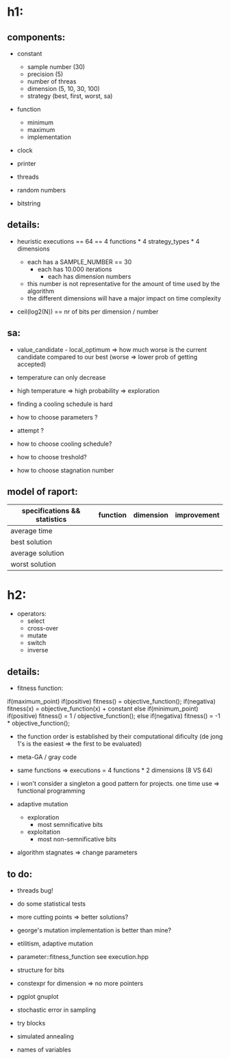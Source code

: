 # h1:
## components:

- constant
	- sample number (30)
	- precision (5)
	- number of threas
	- dimension (5, 10, 30, 100)
	- strategy (best, first, worst, sa)			

- function
	- minimum
	- maximum
	- implementation

- clock
- printer
- threads
- random numbers
- bitstring

## details:

- heuristic executions == 64 == 4 functions * 4 strategy_types * 4 dimensions
	- each has a SAMPLE_NUMBER == 30
		- each has 10.000 iterations
			- each has dimension numbers
	- this number is not representative for the amount of time used by the algorithm
	- the different dimensions will have a major impact on time complexity

- ceil(log2(N)) == nr of bits per dimension / number

## sa:

- value_candidate - local_optimum => how much worse is the current candidate compared to our best (worse => lower prob of getting accepted)
- temperature can only decrease
- high temperature => high probability => exploration 

- finding a cooling schedule is hard
- how to choose parameters ?
- attempt ?

- how to choose cooling schedule?
- how to choose treshold?
- how to choose stagnation number	

## model of raport:

|specifications && statistics|function|dimension|improvement|
|----------------------------|--------|---------|-----------|
|average time 		     |        |		|	    |
|best solution		     |	      |		|	    |
|average solution	     |	      |		|	    |
|worst solution		     |	      |		|	    |

# h2:

- operators:
	- select
	- cross-over
	- mutate
	- switch
	- inverse 

## details:

- fitness function:

if(maximum_point)
	if(positive)
		fitness() = objective_function();
	if(negativa)
		fitness(x) = objective_function(x) + constant
else if(minimum_point)
	if(positive)
		fitness() = 1 / objective_function();
	else if(negativa)
		fitness() = -1 * objective_function();

- the function order is established by their computational dificulty (de jong 1's is the easiest => the first to be evaluated)
- meta-GA / gray code
- same functions => executions = 4 functions * 2 dimensions (8 VS 64)

- i won't consider a singleton a good pattern for projects. one time use => functional programming

- adaptive mutation
	- exploration
		- most semnificative bits
	- exploitation
		- most non-semnificative bits

- algorithm stagnates => change parameters

## to do:

- threads bug!

- do some statistical tests
- more cutting points => better solutions?
- george's mutation implementation is better than mine?

- etilitism, adaptive mutation
- parameter::fitness_function see execution.hpp

- structure for bits
- constexpr for dimension => no more pointers

- pgplot gnuplot
- stochastic error in sampling
- try blocks
- simulated annealing
- names of variables